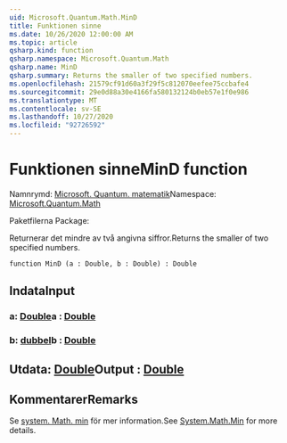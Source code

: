 ```yaml
---
uid: Microsoft.Quantum.Math.MinD
title: Funktionen sinne
ms.date: 10/26/2020 12:00:00 AM
ms.topic: article
qsharp.kind: function
qsharp.namespace: Microsoft.Quantum.Math
qsharp.name: MinD
qsharp.summary: Returns the smaller of two specified numbers.
ms.openlocfilehash: 21579cf91d60a3f29f5c812070eefee75ccbafe4
ms.sourcegitcommit: 29e0d88a30e4166fa580132124b0eb57e1f0e986
ms.translationtype: MT
ms.contentlocale: sv-SE
ms.lasthandoff: 10/27/2020
ms.locfileid: "92726592"
---
```

# <a name="mind-function"></a><span data-ttu-id="6fde0-102">Funktionen sinne</span><span class="sxs-lookup"><span data-stu-id="6fde0-102">MinD function</span></span>

<span data-ttu-id="6fde0-103">Namnrymd: [Microsoft. Quantum. matematik](xref:Microsoft.Quantum.Math)</span><span class="sxs-lookup"><span data-stu-id="6fde0-103">Namespace: [Microsoft.Quantum.Math](xref:Microsoft.Quantum.Math)</span></span>

<span data-ttu-id="6fde0-104">Paketfilerna [](https://nuget.org/packages/)</span><span class="sxs-lookup"><span data-stu-id="6fde0-104">Package: [](https://nuget.org/packages/)</span></span>


<span data-ttu-id="6fde0-105">Returnerar det mindre av två angivna siffror.</span><span class="sxs-lookup"><span data-stu-id="6fde0-105">Returns the smaller of two specified numbers.</span></span>

```qsharp
function MinD (a : Double, b : Double) : Double
```


## <a name="input"></a><span data-ttu-id="6fde0-106">Indata</span><span class="sxs-lookup"><span data-stu-id="6fde0-106">Input</span></span>

### <a name="a--double"></a><span data-ttu-id="6fde0-107">a: [Double](xref:microsoft.quantum.lang-ref.double)</span><span class="sxs-lookup"><span data-stu-id="6fde0-107">a : [Double](xref:microsoft.quantum.lang-ref.double)</span></span>




### <a name="b--double"></a><span data-ttu-id="6fde0-108">b: [dubbel](xref:microsoft.quantum.lang-ref.double)</span><span class="sxs-lookup"><span data-stu-id="6fde0-108">b : [Double](xref:microsoft.quantum.lang-ref.double)</span></span>





## <a name="output--double"></a><span data-ttu-id="6fde0-109">Utdata: [Double](xref:microsoft.quantum.lang-ref.double)</span><span class="sxs-lookup"><span data-stu-id="6fde0-109">Output : [Double](xref:microsoft.quantum.lang-ref.double)</span></span>



## <a name="remarks"></a><span data-ttu-id="6fde0-110">Kommentarer</span><span class="sxs-lookup"><span data-stu-id="6fde0-110">Remarks</span></span>

<span data-ttu-id="6fde0-111">Se [system. Math. min](https://docs.microsoft.com/dotnet/api/system.math.min) för mer information.</span><span class="sxs-lookup"><span data-stu-id="6fde0-111">See [System.Math.Min](https://docs.microsoft.com/dotnet/api/system.math.min) for more details.</span></span>